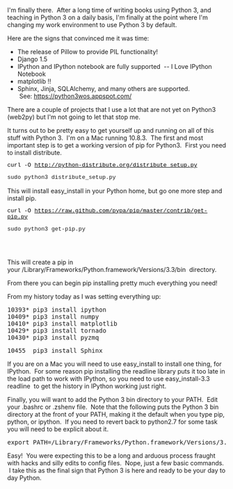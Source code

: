 <!--
.. title: Making Python3 my default
.. date: 2013/04/15
.. slug: making-python3-my-default
.. tags: Python
.. link: 
.. description: 
-->


<p>I'm finally there.  After a long time of writing books using Python 3, and teaching in Python 3 on a daily basis, I'm finally at the point where I'm changing my work environment to use Python 3 by default.</p>
<p>Here are the signs that convinced me it was time:</p>
<ul>
<li>The release of Pillow to provide PIL functionality!</li>
<li>Django 1.5</li>
<li>IPython and IPython notebook are fully supported  -- I Love IPython Notebook</li>
<li>matplotlib !!</li>
<li>Sphinx, Jinja, SQLAlchemy, and many others are supported.  See: <a href="https://python3wos.appspot.com/">https://python3wos.appspot.com/</a></li>
</ul>
<p>There are a couple of projects that I use a lot that are not yet on Python3 (web2py) but I'm not going to let that stop me.</p>
<p>It turns out to be pretty easy to get yourself up and running on all of this stuff with Python 3.  I'm on a Mac running 10.8.3.  The first and most important step is to get a working version of pip for Python3.  First you need to install distribute.</p>
<pre><code class="plain plain" style="background-image: none !important; border: 0px !important; margin: 0px !important; padding: 0px !important; vertical-align: baseline !important; font-family: Consolas, 'Bitstream Vera Sans Mono', 'Courier New', Courier, monospace !important; border-top-left-radius: 0px !important; border-top-right-radius: 0px !important; border-bottom-right-radius: 0px !important; border-bottom-left-radius: 0px !important; bottom: auto !important; float: none !important; height: auto !important; left: auto !important; line-height: 1.1em !important; outline: 0px !important; overflow: visible !important; position: static !important; right: auto !important; top: auto !important; width: auto !important; box-sizing: content-box !important; font-size: 13px; direction: ltr !important; display: inline !important; color: black !important;">curl -O <a style="background-image: none !important; border: 0px !important; margin: 0px !important; padding: 0px !important; vertical-align: baseline !important; color: black !important; border-top-left-radius: 0px !important; border-top-right-radius: 0px !important; border-bottom-right-radius: 0px !important; border-bottom-left-radius: 0px !important; bottom: auto !important; float: none !important; height: auto !important; left: auto !important; line-height: 1.1em !important; outline: 0px !important; overflow: visible !important; position: static !important; right: auto !important; top: auto !important; width: auto !important; box-sizing: content-box !important; font-size: 1em !important; direction: ltr !important;" href="http://python-distribute.org/distribute_setup.py">http://python-distribute.org/distribute_setup.py</a></code></pre>
<pre><code class="plain plain" style="background-image: none !important; border: 0px !important; margin: 0px !important; padding: 0px !important; vertical-align: baseline !important; font-family: Consolas, 'Bitstream Vera Sans Mono', 'Courier New', Courier, monospace !important; border-top-left-radius: 0px !important; border-top-right-radius: 0px !important; border-bottom-right-radius: 0px !important; border-bottom-left-radius: 0px !important; bottom: auto !important; float: none !important; height: auto !important; left: auto !important; line-height: 1.1em !important; outline: 0px !important; overflow: visible !important; position: static !important; right: auto !important; top: auto !important; width: auto !important; box-sizing: content-box !important; font-size: 13px; direction: ltr !important; display: inline !important; color: black !important;"></code><span style="font-family: Consolas, 'Bitstream Vera Sans Mono', 'Courier New', Courier, monospace; font-size: 13px; line-height: 1.1em; background-color: white; text-align: left; white-space: pre;">sudo python3 distribute_setup.py</span></pre>
<p>This will install easy_install in your Python home, but go one more step and install pip.</p>
<pre><code class="plain plain" style="background-image: none !important; border: 0px !important; margin: 0px !important; padding: 0px !important; vertical-align: baseline !important; font-family: Consolas, 'Bitstream Vera Sans Mono', 'Courier New', Courier, monospace !important; border-top-left-radius: 0px !important; border-top-right-radius: 0px !important; border-bottom-right-radius: 0px !important; border-bottom-left-radius: 0px !important; bottom: auto !important; float: none !important; height: auto !important; left: auto !important; line-height: 1.1em !important; outline: 0px !important; overflow: visible !important; position: static !important; right: auto !important; top: auto !important; width: auto !important; box-sizing: content-box !important; font-size: 13px; direction: ltr !important; display: inline !important; color: black !important;">curl -O <a style="background-image: none !important; border: 0px !important; margin: 0px !important; padding: 0px !important; vertical-align: baseline !important; color: black !important; border-top-left-radius: 0px !important; border-top-right-radius: 0px !important; border-bottom-right-radius: 0px !important; border-bottom-left-radius: 0px !important; bottom: auto !important; float: none !important; height: auto !important; left: auto !important; line-height: 1.1em !important; outline: 0px !important; overflow: visible !important; position: static !important; right: auto !important; top: auto !important; width: auto !important; box-sizing: content-box !important; font-size: 1em !important; direction: ltr !important;" href="https://raw.github.com/pypa/pip/master/contrib/get-pip.py">https://raw.github.com/pypa/pip/master/contrib/get-pip.py</a></code></pre>
<pre><code class="plain plain" style="background-image: none !important; border: 0px !important; margin: 0px !important; padding: 0px !important; vertical-align: baseline !important; font-family: Consolas, 'Bitstream Vera Sans Mono', 'Courier New', Courier, monospace !important; border-top-left-radius: 0px !important; border-top-right-radius: 0px !important; border-bottom-right-radius: 0px !important; border-bottom-left-radius: 0px !important; bottom: auto !important; float: none !important; height: auto !important; left: auto !important; line-height: 1.1em !important; outline: 0px !important; overflow: visible !important; position: static !important; right: auto !important; top: auto !important; width: auto !important; box-sizing: content-box !important; font-size: 13px; direction: ltr !important; display: inline !important; color: black !important;"></code><span style="font-family: Consolas, 'Bitstream Vera Sans Mono', 'Courier New', Courier, monospace; font-size: 13px; line-height: 1.1em; background-color: white; text-align: left; white-space: pre;">sudo python3 get-pip.py</span></pre>
<pre><br /><br /></pre>
<p>This will create a pip in your /Library/Frameworks/Python.framework/Versions/3.3/bin  directory.</p>
<p>From there you can begin pip installing pretty much everything you need!</p>
<p>From my history today as I was setting everything up:</p>
<pre>10393* pip3 install ipython<br />10409* pip3 install numpy<br />10410* pip3 install matplotlib<br />10429* pip3 install tornado<br />10430* pip3 install pyzmq</pre>
<pre>10455  pip3 install Sphinx</pre>
<p>If you are on a Mac you will need to use easy_install to install one thing, for IPython.  For some reason pip installing the readline library puts it too late in the load path to work with IPython, so you need to use easy_install-3.3 readline  to get the history in IPython working just right.</p>
<p>Finally, you will want to add the Python 3 bin directory to your PATH.  Edit your .bashrc or .zshenv file.  Note that the following puts the Python 3 bin directory at the front of your PATH, making it the default when you type pip, python, or ipython.  If you need to revert back to python2.7 for some task you will need to be explicit about it.</p>
<pre>export PATH=/Library/Frameworks/Python.framework/Versions/3.3/bin:$PATH</pre>
<p>Easy!  You were expecting this to be a long and arduous process fraught with hacks and silly edits to config files.  Nope, just a few basic commands.  I take this as the final sign that Python 3 is here and ready to be your day to day Python.</p>
